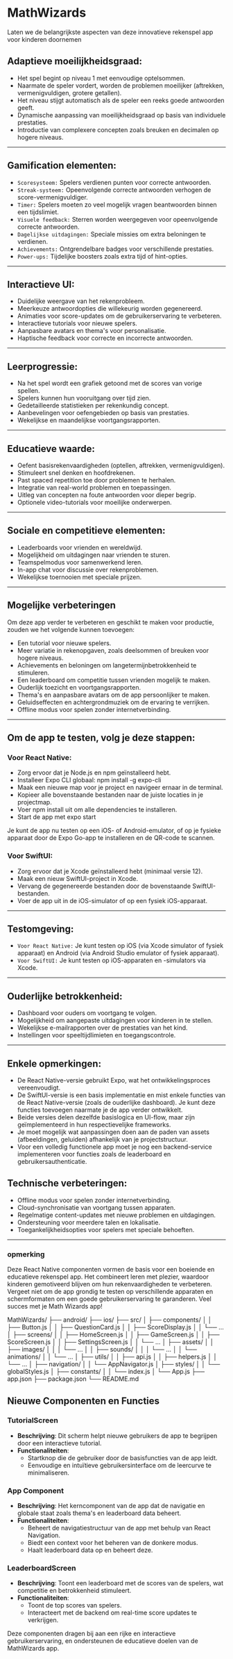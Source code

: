 # MathWizards
Laten we de belangrijkste aspecten van deze innovatieve rekenspel app voor kinderen doornemen

## Adaptieve moeilijkheidsgraad:
- Het spel begint op niveau 1 met eenvoudige optelsommen.
- Naarmate de speler vordert, worden de problemen moeilijker (aftrekken, vermenigvuldigen, grotere getallen).
- Het niveau stijgt automatisch als de speler een reeks goede antwoorden geeft.
- Dynamische aanpassing van moeilijkheidsgraad op basis van individuele prestaties.
- Introductie van complexere concepten zoals breuken en decimalen op hogere niveaus.

---
## Gamification elementen:
- `Scoresysteem:` Spelers verdienen punten voor correcte antwoorden.
- `Streak-systeem:` Opeenvolgende correcte antwoorden verhogen de score-vermenigvuldiger.
- `Timer:` Spelers moeten zo veel mogelijk vragen beantwoorden binnen een tijdslimiet.
- `Visuele feedback:` Sterren worden weergegeven voor opeenvolgende correcte antwoorden.
- `Dagelijkse uitdagingen:` Speciale missies om extra beloningen te verdienen.
- `Achievements:` Ontgrendelbare badges voor verschillende prestaties.
- `Power-ups:` Tijdelijke boosters zoals extra tijd of hint-opties.

---
## Interactieve UI:
- Duidelijke weergave van het rekenprobleem.
- Meerkeuze antwoordopties die willekeurig worden gegenereerd.
- Animaties voor score-updates om de gebruikerservaring te verbeteren.
- Interactieve tutorials voor nieuwe spelers.
- Aanpasbare avatars en thema's voor personalisatie.
- Haptische feedback voor correcte en incorrecte antwoorden.

---
## Leerprogressie:
- Na het spel wordt een grafiek getoond met de scores van vorige spellen.
- Spelers kunnen hun vooruitgang over tijd zien.
- Gedetailleerde statistieken per rekenkundig concept.
- Aanbevelingen voor oefengebieden op basis van prestaties.
- Wekelijkse en maandelijkse voortgangsrapporten.

---
## Educatieve waarde:
- Oefent basisrekenvaardigheden (optellen, aftrekken, vermenigvuldigen).
- Stimuleert snel denken en hoofdrekenen.
- Past spaced repetition toe door problemen te herhalen.
- Integratie van real-world problemen en toepassingen.
- Uitleg van concepten na foute antwoorden voor dieper begrip.
- Optionele video-tutorials voor moeilijke onderwerpen.

---
## Sociale en competitieve elementen:
- Leaderboards voor vrienden en wereldwijd.
- Mogelijkheid om uitdagingen naar vrienden te sturen.
- Teamspelmodus voor samenwerkend leren.
- In-app chat voor discussie over rekenproblemen.
- Wekelijkse toernooien met speciale prijzen.


---
## Mogelijke verbeteringen
Om deze app verder te verbeteren en geschikt te maken voor productie, zouden we het volgende kunnen toevoegen:
- Een tutorial voor nieuwe spelers.
- Meer variatie in rekenopgaven, zoals deelsommen of breuken voor hogere niveaus.
- Achievements en beloningen om langetermijnbetrokkenheid te stimuleren.
- Een leaderboard om competitie tussen vrienden mogelijk te maken.
- Ouderlijk toezicht en voortgangsrapporten.
- Thema's en aanpasbare avatars om de app persoonlijker te maken.
- Geluidseffecten en achtergrondmuziek om de ervaring te verrijken.
- Offline modus voor spelen zonder internetverbinding.

---
## Om de app te testen, volg je deze stappen:

### Voor React Native:
- Zorg ervoor dat je Node.js en npm geïnstalleerd hebt.
- Installeer Expo CLI globaal: npm install -g expo-cli
- Maak een nieuwe map voor je project en navigeer ernaar in de terminal.
- Kopieer alle bovenstaande bestanden naar de juiste locaties in je projectmap.
- Voer npm install uit om alle dependencies te installeren.
- Start de app met expo start

Je kunt de app nu testen op een iOS- of Android-emulator, of op je fysieke apparaat door de Expo Go-app te installeren en de QR-code te scannen.

### Voor SwiftUI:
- Zorg ervoor dat je Xcode geïnstalleerd hebt (minimaal versie 12).
- Maak een nieuw SwiftUI-project in Xcode.
- Vervang de gegenereerde bestanden door de bovenstaande SwiftUI-bestanden.
- Voer de app uit in de iOS-simulator of op een fysiek iOS-apparaat.

---
## Testomgeving:
- `Voor React Native:` Je kunt testen op iOS (via Xcode simulator of fysiek apparaat) en Android (via Android Studio emulator of fysiek apparaat).
- `Voor SwiftUI:` Je kunt testen op iOS-apparaten en -simulators via Xcode.

---
## Ouderlijke betrokkenheid:
- Dashboard voor ouders om voortgang te volgen.
- Mogelijkheid om aangepaste uitdagingen voor kinderen in te stellen.
- Wekelijkse e-mailrapporten over de prestaties van het kind.
- Instellingen voor speeltijdlimieten en toegangscontrole.
---
## Enkele opmerkingen:
- De React Native-versie gebruikt Expo, wat het ontwikkelingsproces vereenvoudigt.
- De SwiftUI-versie is een basis implementatie en mist enkele functies van de React Native-versie (zoals de ouderlijke dashboard). Je kunt deze functies toevoegen naarmate je de app verder ontwikkelt.
- Beide versies delen dezelfde basislogica en UI-flow, maar zijn geïmplementeerd in hun respectievelijke frameworks.
- Je moet mogelijk wat aanpassingen doen aan de paden van assets (afbeeldingen, geluiden) afhankelijk van je projectstructuur.
- Voor een volledig functionele app moet je nog een backend-service implementeren voor functies zoals de leaderboard en gebruikersauthenticatie.

## Technische verbeteringen:
- Offline modus voor spelen zonder internetverbinding.
- Cloud-synchronisatie van voortgang tussen apparaten.
- Regelmatige content-updates met nieuwe problemen en uitdagingen.
- Ondersteuning voor meerdere talen en lokalisatie.
- Toegankelijkheidsopties voor spelers met speciale behoeften.

---
### opmerking
Deze React Native componenten vormen de basis voor een boeiende en educatieve rekenspel app. Het combineert leren met plezier, waardoor kinderen gemotiveerd blijven om hun rekenvaardigheden te verbeteren. Vergeet niet om de app grondig te testen op verschillende apparaten en schermformaten om een goede gebruikerservaring te garanderen. Veel succes met je Math Wizards app!

MathWizards/
├── android/
├── ios/
├── src/
│   ├── components/
│   │   ├── Button.js
│   │   ├── QuestionCard.js
│   │   ├── ScoreDisplay.js
│   │   └── ...
│   ├── screens/
│   │   ├── HomeScreen.js
│   │   ├── GameScreen.js
│   │   ├── ScoreScreen.js
│   │   ├── SettingsScreen.js
│   │   └── ...
│   ├── assets/
│   │   ├── images/
│   │   │   └── ...
│   │   ├── sounds/
│   │   │   └── ...
│   │   └── animations/
│   │       └── ...
│   ├── utils/
│   │   ├── api.js
│   │   ├── helpers.js
│   │   └── ...
│   ├── navigation/
│   │   └── AppNavigator.js
│   ├── styles/
│   │   └── globalStyles.js
│   ├── constants/
│   │   └── index.js
│   └── App.js
├── app.json
├── package.json
└── README.md

## Nieuwe Componenten en Functies

### TutorialScreen
- **Beschrijving**: Dit scherm helpt nieuwe gebruikers de app te begrijpen door een interactieve tutorial.
- **Functionaliteiten**:
  - Startknop die de gebruiker door de basisfuncties van de app leidt.
  - Eenvoudige en intuïtieve gebruikersinterface om de leercurve te minimaliseren.

### App Component
- **Beschrijving**: Het kerncomponent van de app dat de navigatie en globale staat zoals thema's en leaderboard data beheert.
- **Functionaliteiten**:
  - Beheert de navigatiestructuur van de app met behulp van React Navigation.
  - Biedt een context voor het beheren van de donkere modus.
  - Haalt leaderboard data op en beheert deze.

### LeaderboardScreen
- **Beschrijving**: Toont een leaderboard met de scores van de spelers, wat competitie en betrokkenheid stimuleert.
- **Functionaliteiten**:
  - Toont de top scores van spelers.
  - Interacteert met de backend om real-time score updates te verkrijgen.

Deze componenten dragen bij aan een rijke en interactieve gebruikerservaring, en ondersteunen de educatieve doelen van de MathWizards app.